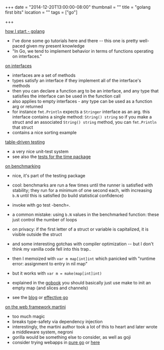 +++
date = "2014-12-20T13:00:00-08:00"
thumbnail = ""
title = "golang first bits"
location = ""
tags = ["go"]

+++

[how I start - golang](https://howistart.org/posts/go/1)

* I've done some go tutorials here and there -- this one is pretty well-paced given my present knowledge
* "In Go, we tend to implement behavior in terms of functions operating on interfaces."


[on interfaces](http://go-book.appspot.com/interfaces.html)

* interfaces are a set of methods
* types satisfy an interface if they implement all of the interface's methods
* then you can declare a function arg to be an interface,
and any type that satisfies the interface can be used in the function call
* also applies to empty interfaces - any type can be used as a function arg or returned
* for instance `fmt.Println` expects a `Stringer` interface as an arg.
this interface contains a single method: `String() string`
so if you make a struct and an associated `String() string` method,
you can `fmt.Println` that struct
* contains a nice sorting example


[table-driven testing](http://dave.cheney.net/2013/06/19/stress-test-your-go-packages)

* a very nice unit-test system
* see also the [tests for the time package](http://golang.org/src/time/time_test.go)


[on benchmarking](http://dave.cheney.net/2013/06/30/how-to-write-benchmarks-in-go)

* nice, it's part of the testing package
* cool: benchmarks are run a few times until the runner is satisfied with stability;
they run for a minimum of one second each, with increasing `b.N` until this is satisfied
(to build statistical confidence)
* invoke with go test -bench=.
* a common mistake: using `b.N` values in the benchmarked function: these just control the number of loops

* on privacy: if the first letter of a struct or variable is capitalized, it is visible outside the struct
* and some interesting gotchas with compiler optimization --
but I don't think my vanilla code fell into this trap..
* then I memoized with `var m map[int]int` which panicked
with "runtime error: assignment to entry in nil map"
* but it works with `var m = make(map[int]int)`
* explained in the [gobook](http://www.golang-book.com/6/index.htm)
you should basically just use make to init an empty map (and slices and channels)
* see the [blog](https://blog.golang.org/go-maps-in-action) or
[effective go](https://golang.org/doc/effective_go.html)


[on the web framework martini](https://stephensearles.com/three-reasons-you-should-not-use-martini)

* too much magic
* breaks type-safety via dependency injection
* interestingly, the martini author took a lot of this to heart
and later wrote a middleware system, negroni
* gorilla would be something else to consider, as well as goji
* consider trying webapps in [pure go](https://golang.org/doc/articles/wiki/)
or [here](http://www.reinbach.com/golang-webapps-1.html)
